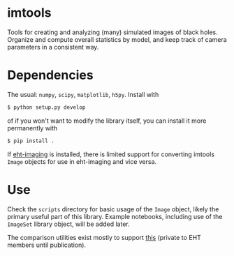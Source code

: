 # imtools
Tools for creating and analyzing (many) simulated images of black holes.
Organize and compute overall statistics by model, and keep track of camera parameters in a consistent way.

# Dependencies
The usual: `numpy`, `scipy`, `matplotlib`, `h5py`.  Install with
```bash
$ python setup.py develop
```
of if you won't want to modify the library itself, you can install it more permanently with
```bash
$ pip install .
```

If [eht-imaging](https://github.com/achael/eht-imaging) is installed, there is limited support for converting imtools `Image` objects for use in eht-imaging and vice versa.

# Use
Check the `scripts` directory for basic usage of the `Image` object, likely the primary useful part of this library.  Example notebooks, including use of the  `ImageSet` library object, will be added later.

The comparison utilities exist mostly to support [this](https://github.com/afd-illinois/polarized-grrt-comparison) (private to EHT members until publication).
